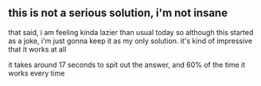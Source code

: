 ## this is not a serious solution, i'm not insane

that said, i am feeling kinda lazier than usual today so although this started as a joke, i'm just gonna keep it as my only solution. it's kind of impressive that it works at all

it takes around 17 seconds to spit out the answer, and 60% of the time it works every time
